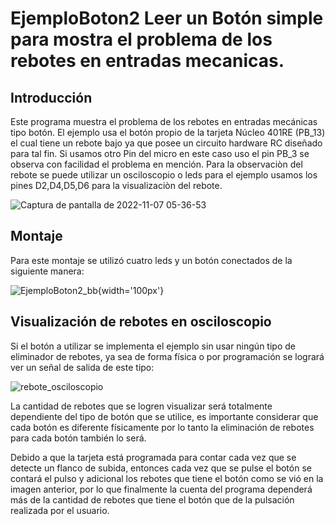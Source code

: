 # EjemploBoton2 Leer un Botón simple para mostra el problema de los rebotes en entradas mecanicas.

## Introducción 
Este programa muestra el problema de los rebotes en entradas mecánicas tipo botón. 
El ejemplo usa el botón propio de la tarjeta Núcleo 401RE (PB_13) el cual tiene un rebote bajo ya que posee un circuito hardware RC diseñado para tal fin. 
Si usamos otro Pin del micro en este caso uso el pin PB_3 se observa con facilidad el problema en mención. Para la observaciòn del rebote se puede utilizar un osciloscopio o leds para el ejemplo usamos los pines D2,D4,D5,D6 para la visualizaciòn del rebote.

![Captura de pantalla de 2022-11-07 05-36-53](https://user-images.githubusercontent.com/111470363/200290289-428feb4c-c8a3-45c1-a075-4c801955fed3.png)

## Montaje
Para este montaje se utilizó cuatro leds y un botón conectados de la siguiente manera:

![EjemploBoton2_bb](https://user-images.githubusercontent.com/59096507/209984804-c7651021-b936-44f5-92ca-cf549e2b7b2d.png){width='100px'}

## Visualización de rebotes en osciloscopio
Si el botón a utilizar se implementa el ejemplo sin usar ningún tipo de eliminador de rebotes, ya sea de forma física o por programación se logrará ver un señal de salida de este tipo:

![rebote_osciloscopio](https://user-images.githubusercontent.com/59096507/206878869-f6ef529d-ac06-46eb-a859-3020cb27851b.jpg)

La cantidad de rebotes que se logren visualizar será totalmente dependiente del tipo de botón que se utilice, es importante considerar que cada botón es diferente físicamente por lo tanto la eliminación de rebotes para cada botón también lo será.

Debido a que la tarjeta está programada para contar cada vez que se detecte un flanco de subida, entonces cada vez que se pulse el botón se contará el pulso y adicional los rebotes que tiene el botón como se vió en la imagen anterior, por lo que finalmente la cuenta del programa dependerá más de la cantidad de rebotes que tiene el botón que de la pulsación realizada por el usuario.


